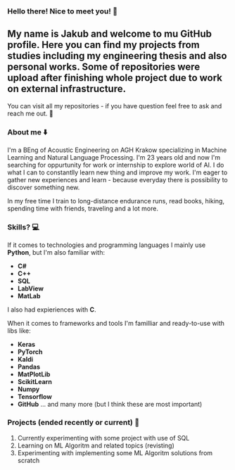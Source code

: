 ### Hello there! Nice to meet you! 👋

## My name is Jakub and welcome to mu GitHub profile. Here you can find my projects from studies including my engineering thesis and also personal works. Some of repositories were upload after finishing whole project due to work on external infrastructure.

You can visit all my repositories - if you have question feel free to ask and reach me out. 📨

### About me ⬇️

I'm a BEng of Acoustic Engineering on AGH Krakow specializing in Machine Learning and Natural Language Processing. I'm 23 years old and now I'm searching for oppurtunity for work or internship to explore world of AI. I do what I can to constantlly learn new thing and improve my work. I'm eager to gather new experiences and learn - because everyday there is possibility to discover something new.

In my free time I train to long-distance endurance runs, read books, hiking, spending time with friends, traveling and a lot more.

### Skills? 💻

If it comes to technologies and programming languages I mainly use **Python**, but I'm also familiar with:
- **C#**
- **C++**
- **SQL**
- **LabView**
- **MatLab**

I also had expieriences with **C**.

When it comes to frameworks and tools I'm familliar and ready-to-use with libs like:
- **Keras**
- **PyTorch**
- **Kaldi**
- **Pandas**
- **MatPlotLib**
- **ScikitLearn**
- **Numpy**
- **Tensorflow**
- **GitHub**
... and many more (but I think these are most important)

### Projects (ended recently or current) 📶
1. Currently experimenting with some project with use of SQL
2. Learning on ML Algoritm and related topics (revisting)
3. Experimenting with implementing some ML Algoritm solutions from scratch
